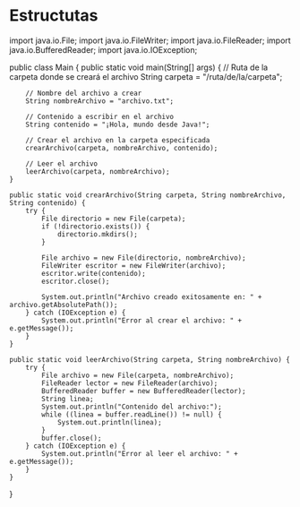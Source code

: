 # Estructutas
import java.io.File;
import java.io.FileWriter;
import java.io.FileReader;
import java.io.BufferedReader;
import java.io.IOException;

public class Main {
    public static void main(String[] args) {
        // Ruta de la carpeta donde se creará el archivo
        String carpeta = "/ruta/de/la/carpeta";
        
        // Nombre del archivo a crear
        String nombreArchivo = "archivo.txt";
        
        // Contenido a escribir en el archivo
        String contenido = "¡Hola, mundo desde Java!";
        
        // Crear el archivo en la carpeta especificada
        crearArchivo(carpeta, nombreArchivo, contenido);
        
        // Leer el archivo
        leerArchivo(carpeta, nombreArchivo);
    }
    
    public static void crearArchivo(String carpeta, String nombreArchivo, String contenido) {
        try {
            File directorio = new File(carpeta);
            if (!directorio.exists()) {
                directorio.mkdirs();
            }
            
            File archivo = new File(directorio, nombreArchivo);
            FileWriter escritor = new FileWriter(archivo);
            escritor.write(contenido);
            escritor.close();
            
            System.out.println("Archivo creado exitosamente en: " + archivo.getAbsolutePath());
        } catch (IOException e) {
            System.out.println("Error al crear el archivo: " + e.getMessage());
        }
    }
    
    public static void leerArchivo(String carpeta, String nombreArchivo) {
        try {
            File archivo = new File(carpeta, nombreArchivo);
            FileReader lector = new FileReader(archivo);
            BufferedReader buffer = new BufferedReader(lector);
            String linea;
            System.out.println("Contenido del archivo:");
            while ((linea = buffer.readLine()) != null) {
                System.out.println(linea);
            }
            buffer.close();
        } catch (IOException e) {
            System.out.println("Error al leer el archivo: " + e.getMessage());
        }
    }
}
